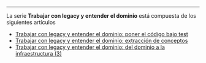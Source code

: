 ---

La serie **Trabajar con legacy y entender el dominio** está compuesta de los siguientes artículos

- [Trabajar con legacy y entender el dominio: poner el código bajo test](/legacy_under_control/)
- [Trabajar con legacy y entender el dominio: extracción de conceptos](/legacy_under_control-2/)
- [Trabajar con legacy y entender el dominio: del dominio a la infraestructura (3)](/legacy_under_control-3/)
